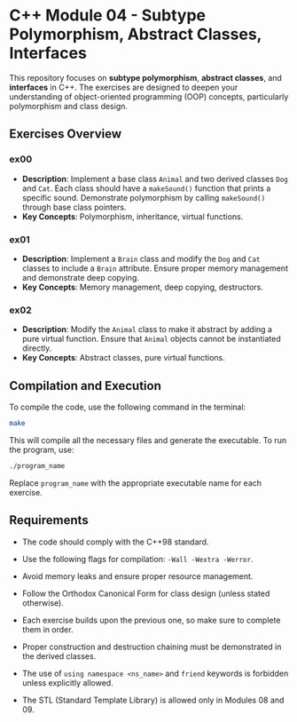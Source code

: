 
# C++ Module 04 - Subtype Polymorphism, Abstract Classes, Interfaces

This repository focuses on **subtype polymorphism**, **abstract classes**, and **interfaces** in C++. The exercises are designed to deepen your understanding of object-oriented programming (OOP) concepts, particularly polymorphism and class design.

## Exercises Overview

### ex00
- **Description**: Implement a base class `Animal` and two derived classes `Dog` and `Cat`. Each class should have a `makeSound()` function that prints a specific sound. Demonstrate polymorphism by calling `makeSound()` through base class pointers.
- **Key Concepts**: Polymorphism, inheritance, virtual functions.

### ex01
- **Description**: Implement a `Brain` class and modify the `Dog` and `Cat` classes to include a `Brain` attribute. Ensure proper memory management and demonstrate deep copying.
- **Key Concepts**: Memory management, deep copying, destructors.

### ex02
- **Description**: Modify the `Animal` class to make it abstract by adding a pure virtual function. Ensure that `Animal` objects cannot be instantiated directly.
- **Key Concepts**: Abstract classes, pure virtual functions.


## Compilation and Execution

To compile the code, use the following command in the terminal:

```bash
make
```

This will compile all the necessary files and generate the executable. To run the program, use:

```bash
./program_name
```

Replace `program_name` with the appropriate executable name for each exercise.

## Requirements

- The code should comply with the C++98 standard.
- Use the following flags for compilation: `-Wall -Wextra -Werror`.
- Avoid memory leaks and ensure proper resource management.
- Follow the Orthodox Canonical Form for class design (unless stated otherwise).

- Each exercise builds upon the previous one, so make sure to complete them in order.
- Proper construction and destruction chaining must be demonstrated in the derived classes.
- The use of `using namespace <ns_name>` and `friend` keywords is forbidden unless explicitly allowed.
- The STL (Standard Template Library) is allowed only in Modules 08 and 09.

